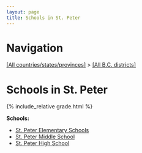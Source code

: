 ```yaml
---
layout: page
title: Schools in St. Peter
---
```

# Navigation

[[All countries/states/provinces]](../..) > [[All B.C. districts]](..)

# Schools in St. Peter

{% include_relative grade.html %}

**Schools:**

- [St. Peter Elementary Schools](St._Peter_Elementary_Schools.md)
- [St. Peter Middle School](St._Peter_Middle_School.md)
- [St. Peter High School](St._Peter_High_School.md)
